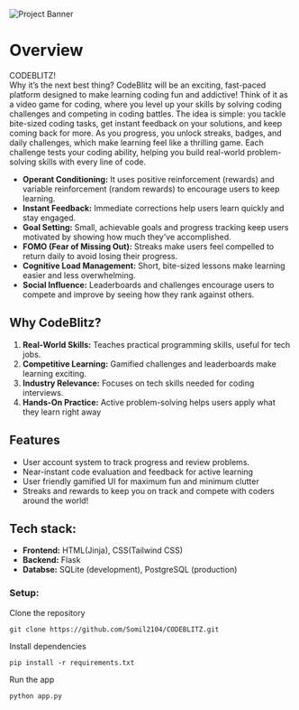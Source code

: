 ![Project Banner](https://github.com/user-attachments/assets/f63b9916-7c74-4a26-9adc-ee87f6b25099)
# Overview

CODEBLITZ!	
Why it’s the next best thing?
CodeBlitz will be an exciting, fast-paced platform designed to make learning coding fun and addictive! Think of it as a video game for coding, where you level up your skills by solving coding challenges and competing in coding battles.
The idea is simple: you tackle bite-sized coding tasks, get instant feedback on your solutions, and keep coming back for more. As you progress, you unlock streaks, badges, and daily challenges, which make learning feel like a thrilling game. Each challenge tests your coding ability, helping you build real-world problem-solving skills with every line of code.

- 	**Operant Conditioning:** It uses positive reinforcement (rewards) and variable reinforcement (random rewards) to encourage users to keep learning.
-	**Instant Feedback:** Immediate corrections help users learn quickly and stay engaged.
-	**Goal Setting:** Small, achievable goals and progress tracking keep users motivated by showing how much they’ve accomplished.
-	**FOMO (Fear of Missing Out):** Streaks make users feel compelled to return daily to avoid losing their progress.
-	**Cognitive Load Management:** Short, bite-sized lessons make learning easier and less overwhelming.
-	**Social Influence:** Leaderboards and challenges encourage users to compete and improve by seeing how they rank against others.

## Why CodeBlitz?
1.	**Real-World Skills:** Teaches practical programming skills, useful for tech jobs.
2.	**Competitive Learning:** Gamified challenges and leaderboards make learning exciting.
3.	**Industry Relevance:** Focuses on tech skills needed for coding interviews.
4.	**Hands-On Practice:** Active problem-solving helps users apply what they learn right away

## Features

- User account system to track progress and review problems.
- Near-instant code evaluation and feedback for active learning
-  User friendly gamified UI for maximum fun and minimum clutter
- Streaks and rewards to keep you on track and compete with coders around the world!

## Tech stack:

- **Frontend:** HTML(Jinja), CSS(Tailwind CSS)
- **Backend:** Flask
- **Databse:** SQLite (development), PostgreSQL (production)

### Setup:
Clone the repository
```
git clone https://github.com/Somil2104/CODEBLITZ.git
```
Install dependencies
```
pip install -r requirements.txt
```
Run the app
```
python app.py
```


